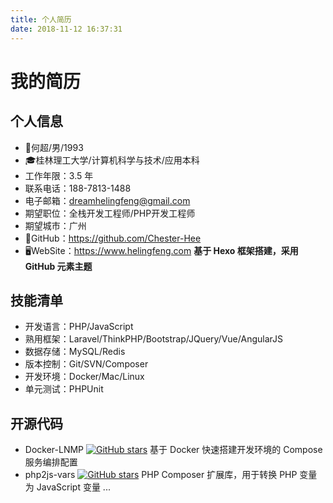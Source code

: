 ```yaml
---
title: 个人简历
date: 2018-11-12 16:37:31
---
```


# 我的简历

## 个人信息

- 👨何超/男/1993
- 🎓桂林理工大学/计算机科学与技术/应用本科
- 工作年限：3.5 年
- 联系电话：188-7813-1488
- 电子邮箱：dreamhelingfeng@gmail.com
- 期望职位：全栈开发工程师/PHP开发工程师
- 期望城市：广州
- 🚀GitHub：https://github.com/Chester-Hee
- 🖥WebSite：https://www.helingfeng.com **基于 Hexo 框架搭建，采用 GitHub 元素主题**

## 技能清单

- 开发语言：PHP/JavaScript
- 熟用框架：Laravel/ThinkPHP/Bootstrap/JQuery/Vue/AngularJS
- 数据存储：MySQL/Redis
- 版本控制：Git/SVN/Composer
- 开发环境：Docker/Mac/Linux
- 单元测试：PHPUnit

## 开源代码

- Docker-LNMP [![GitHub stars](https://img.shields.io/github/stars/Chester-Hee/Docker-LNMP.svg?style=flat&label=Star)](https://github.com/Chester-Hee/Docker-LNMP/stargazers) 基于 Docker 快速搭建开发环境的 Compose 服务编排配置
- php2js-vars [![GitHub stars](https://img.shields.io/github/stars/Chester-Hee/php2js-vars.svg?style=flat&label=Star)](https://github.com/Chester-Hee/php2js-vars/stargazers) PHP Composer 扩展库，用于转换 PHP 变量为 JavaScript 变量
...
